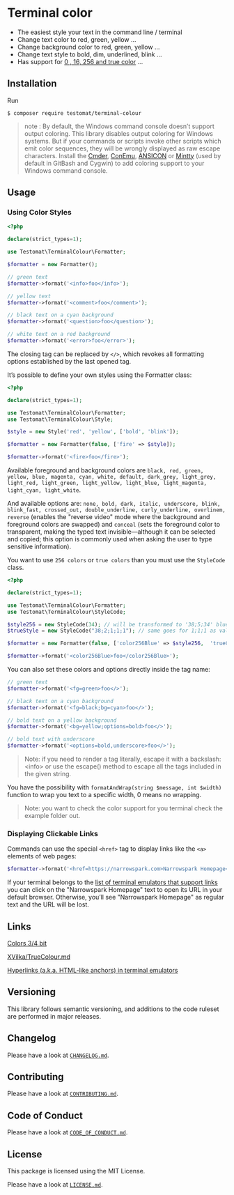 # Terminal color

* The easiest  style your text in the command line / terminal
* Change text color to red, green, yellow ...
* Change background color to red, green, yellow ...
* Change text style to bold, dim, underlined, blink ...
* Has support for [0 , 16, 256 and true color](asset/colors.png) ...

## Installation

Run

```
$ composer require testomat/terminal-colour
```

> note : By default, the Windows command console doesn’t support output coloring.
> This library disables output coloring for Windows systems.
> But if your commands or scripts invoke other scripts which emit color sequences, they will be wrongly displayed as raw escape characters.
> Install the [Cmder](https://cmder.net/), [ConEmu](https://conemu.github.io/), [ANSICON](https://github.com/adoxa/ansicon/releases) or [Mintty](https://mintty.github.io/) (used by default in GitBash and Cygwin) to add coloring support to your Windows command console.

## Usage

### Using Color Styles

```php
<?php

declare(strict_types=1);

use Testomat\TerminalColour\Formatter;

$formatter = new Formatter();

// green text
$formatter->format('<info>foo</info>');

// yellow text
$formatter->format('<comment>foo</comment>');

// black text on a cyan background
$formatter->format('<question>foo</question>');

// white text on a red background
$formatter->format('<error>foo</error>');
```

The closing tag can be replaced by `</>`, which revokes all formatting options established by the last opened tag.

It’s possible to define your own styles using the Formatter class:
```php
<?php

declare(strict_types=1);

use Testomat\TerminalColour\Formatter;
use Testomat\TerminalColour\Style;

$style = new Style('red', 'yellow', ['bold', 'blink']);

$formatter = new Formatter(false, ['fire' => $style]);

$formatter->format('<fire>foo</fire>');
```

Available foreground and background colors are `black, red, green, yellow, blue, magenta, cyan, white, default, dark_grey, light_grey, light_red, light_green, light_yellow, light_blue, light_magenta, light_cyan, light_white`.

And available options are: `none, bold, dark, italic, underscore, blink, blink_fast, crossed_out, double_underline, curly_underline, overlinem, reverse` (enables the "reverse video" mode where the background and foreground colors are swapped) and `conceal` (sets the foreground color to transparent, making the typed text invisible—although it can be selected and copied; this option is commonly used when asking the user to type sensitive information).

You want to use `256 colors` or `true colors` than you must use the `StyleCode` class.

```php
<?php

declare(strict_types=1);

use Testomat\TerminalColour\Formatter;
use Testomat\TerminalColour\StyleCode;

$style256 = new StyleCode(34); // will be transformed to '38;5;34' blue
$trueStyle = new StyleCode("38;2;1;1;1"); // same goes for 1;1;1 as value; will be transformed to '38;2;1;1;1'

$formatter = new Formatter(false, ['color256Blue' => $style256,  'trueColor' => $trueStyle]);

$formatter->format('<color256Blue>foo</color256Blue>');
```

You can also set these colors and options directly inside the tag name:

```php
// green text
$formatter->format('<fg=green>foo</>');

// black text on a cyan background
$formatter->format('<fg=black;bg=cyan>foo</>');

// bold text on a yellow background
$formatter->format('<bg=yellow;options=bold>foo</>');

// bold text with underscore
$formatter->format('<options=bold,underscore>foo</>');
```

> Note: if you need to render a tag literally, escape it with a backslash: \<info> or use the escape() method to escape all the tags included in the given string.

You have the possibility with `formatAndWrap(string $message, int $width)` function to wrap you text to a specific width, 0 means no wrapping.

> Note: you want to check the color support for you terminal check the example folder out.

### Displaying Clickable Links

Commands can use the special `<href>` tag to display links like the `<a>` elements of web pages:

```php
$formatter->format('<href=https://narrowspark.com>Narrowspark Homepage</>');
```

If your terminal belongs to the [list of terminal emulators that support links][1] you can click on the "Narrowspark Homepage" text to open its URL in your default browser. Otherwise, you’ll see "Narrowspark Homepage" as regular text and the URL will be lost.

## Links
[Colors 3/4 bit](https://en.wikipedia.org/wiki/ANSI_escape_code#3/4_bit)

[XVilka/TrueColour.md](https://gist.github.com/XVilka/8346728)

[Hyperlinks (a.k.a. HTML-like anchors) in terminal emulators][1]

## Versioning

This library follows semantic versioning, and additions to the code ruleset are performed in major releases.

## Changelog

Please have a look at [`CHANGELOG.md`](CHANGELOG.md).

## Contributing

Please have a look at [`CONTRIBUTING.md`](.github/CONTRIBUTING.md).

## Code of Conduct

Please have a look at [`CODE_OF_CONDUCT.md`](.github/CODE_OF_CONDUCT.md).

## License

This package is licensed using the MIT License.

Please have a look at [`LICENSE.md`](LICENSE.md).

[1]: https://gist.github.com/egmontkob/eb114294efbcd5adb1944c9f3cb5feda
